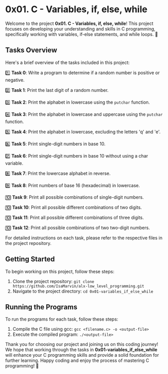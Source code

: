 # 0x01. C - Variables, if, else, while

Welcome to the project **0x01. C - Variables, if, else, while**! This project focuses on developing your understanding and skills in C programming, specifically working with variables, if-else statements, and while loops. 🚀

## Tasks Overview

Here's a brief overview of the tasks included in this project:

1️⃣ **Task 0**: Write a program to determine if a random number is positive or negative.

2️⃣ **Task 1**: Print the last digit of a random number.

3️⃣ **Task 2**: Print the alphabet in lowercase using the `putchar` function.

4️⃣ **Task 3**: Print the alphabet in lowercase and uppercase using the `putchar` function.

5️⃣ **Task 4**: Print the alphabet in lowercase, excluding the letters 'q' and 'e'.

6️⃣ **Task 5**: Print single-digit numbers in base 10.

7️⃣ **Task 6**: Print single-digit numbers in base 10 without using a char variable.

8️⃣ **Task 7**: Print the lowercase alphabet in reverse.

9️⃣ **Task 8**: Print numbers of base 16 (hexadecimal) in lowercase.

🔟 **Task 9**: Print all possible combinations of single-digit numbers.

🔟 **Task 10**: Print all possible different combinations of two digits.

🔟 **Task 11**: Print all possible different combinations of three digits.

🔟 **Task 12**: Print all possible combinations of two two-digit numbers.

For detailed instructions on each task, please refer to the respective files in the project repository.

## Getting Started

To begin working on this project, follow these steps:

1. Clone the project repository: `git clone https://github.com/IsaMarvin/alx-low_level_programming.git`
2. Navigate to the project directory: `cd 0x01-variables_if_else_while`

## Running the Programs

To run the programs for each task, follow these steps:

1. Compile the C file using gcc: `gcc <filename.c> -o <output-file>`
2. Execute the compiled program: `./<output-file>`

Thank you for choosing our project and joining us on this coding journey! We hope that working through the tasks in **0x01-variables_if_else_while** will enhance your C programming skills and provide a solid foundation for further learning. Happy coding and enjoy the process of mastering C programming! 🌟
